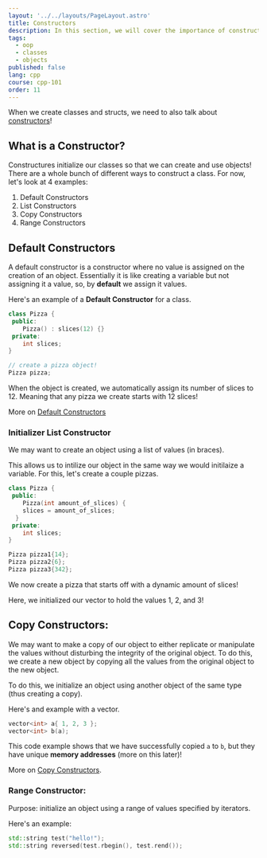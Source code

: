 ```yaml
---
layout: '../../layouts/PageLayout.astro'
title: Constructors
description: In this section, we will cover the importance of constructors!
tags:
  - oop
  - classes
  - objects
published: false
lang: cpp
course: cpp-101
order: 11
---
```

When we create classes and structs, we need to also talk about [constructors](https://www.w3schools.com/cpp/cpp_constructors.asp)!

## What is a Constructor?
Constructures initialize our classes so that we can create and use objects! There are a whole bunch of different ways to construct a class. For now, let's look at 4 examples:
1. Default Constructors
2. List Constructors
3. Copy Constructors
4. Range Constructors

## Default Constructors
A default constructor is a constructor where no value is assigned on the creation of an object. Essentially it is like creating a variable but not assigning it a value, so, by **default** we assign it values.

Here's an example of a **Default Constructor** for a class.
```cpp
class Pizza {
 public:
	Pizza() : slices(12) {}
 private:
	int slices;
}

// create a pizza object!
Pizza pizza;
```
When the object is created, we automatically assign its number of slices to 12. Meaning that any pizza we create starts with 12 slices!

More on  [Default Constructors](https://en.cppreference.com/w/cpp/language/default_constructor)

### Initializer List Constructor
We may want to create an object using a list of values (in braces).

This allows us to intilize our object in the same way we would initilaize a variable. For this, let's create a couple pizzas.

```cpp
class Pizza {
 public:
	Pizza(int amount_of_slices) {
    slices = amount_of_slices;
  }
 private:
	int slices;
}

Pizza pizza1{14};
Pizza pizza2{6};
Pizza pizza3{342};
```
We now create a pizza that starts off with a dynamic amount of slices!

Here, we initialized our vector to hold the values 1, 2, and 3!

## Copy Constructors:
We may want to make a copy of our object to either replicate or manipulate the values without disturbing the integrity of the original object. To do this, we create a new object by copying all the values from the original object to the new object.

To do this, we initialize an object using another object of the same type (thus creating a copy).

Here's and example with a vector.
```cpp
vector<int> a{ 1, 2, 3 };
vector<int> b(a);
```

This code example shows that we have successfully copied `a` to `b`, but they have unique **memory addresses** (more on this later)!

More on [Copy Constructors](https://en.cppreference.com/w/cpp/language/copy_constructor).

### Range Constructor:
Purpose: initialize an object using a range of values specified by iterators.

Here's an example:
```cpp
std::string test("hello!");
std::string reversed(test.rbegin(), test.rend());
```


